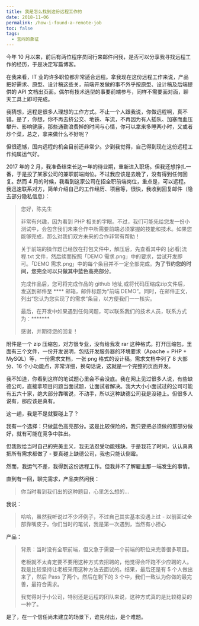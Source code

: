 ```yaml
---
title: 我是怎么找到这份远程工作的
date: 2018-11-06
permalink: /how-i-found-a-remote-job
toc: false
tags:
  - 苦闷的象征
---
```


今年 10 月以来，前后有两位程序员同行来邮件问我，是否可以分享我寻找远程工作的经历，于是决定写篇博客。

在我来看，IT 业的许多职位都非常适合远程。拿我现在这份远程工作来说，产品把好需求、原型、设计稿这些关，前端开发做的事不外乎按原型、设计稿及后端提供的 API 文档出页面。偶尔有技术选型的事要前端参与，同样不需要面对面，聊天工具上即可完成。

我猜想，远程是很多人理想的工作方式。不止一个人跟我说，你做远程啊，真不错。是了，你想，你不再去挤公交、地铁、车流，不再因为有人插队、加塞而血压攀升、影响健康，那些通勤浪费掉的时间与心情，你可以拿来多睡两小时，又或者炒个菜，总之，拿来做什么不好呢？

但很遗憾，国内远程的机会目前还非常少。少到我觉得，自己得到现在这份远程工作纯属运气好。

2017 年的 2 月，我准备结束长达一年的待业期，重新进入职场。但我还想挣扎一番，于是投了某家公司的兼职前端岗位。不过我应该是去晚了，没有得到任何回复。然而 4 月的时候，我看到这家公司在招全职前端岗位，重点是，可以远程。我迅速联系对方，简单介绍自己的工作经历、项目等，很快，我收到回复邮件（隐去部分隐私信息）：

> 您好，陈先生
> 
> 非常有兴趣，因为看到 PHP 相关的字眼。不过，我们可能先给您发一份小测试中，会包含我们未来合作中所需要前端必须掌握的技能和技术。如果您能够完成，那么对我们双方未来的合作非常有帮助！
> 
> 关于前端的操作题已经放在打包文件中，解压后，先查看其中的 [必看]流程.txt 文件，然后续而按照「DEMO 需求.png」中的要求，尝试开发即可。「DEMO 需求.png」中的每个条目并不一定全部完成。**为了节约您的时间，您完全可以只做其中蓝色高亮部分**。
> 
> 完成作品后，您可将完成作品的 github 地址,或将代码压缩成zip文件后，发送到邮件至 **** 邮箱，邮件标题为“前端 DEMO”。同时，在邮件正文，列出“您认为您实现了的需求”条目，以方便我们一一核实。
> 
> 最后，在开发中如果遇到任何问题，可以联系我们的技术人员，联系方式为：*******
> 
> 感谢，并期待您的回复！

附件是一个 zip 压缩包，对方很专业，没有给我发 rar 这种格式。打开压缩包，里面有三个文件，一份开发说明，包括开发服务器的环境要求（Apache + PHP + MySQL）等，一份需求文档，一张 png 格式的设计稿。需求文档中列了 8 大部分、16 个小功能点，非常详细，换句话说，这就是一个完整的页面开发。

我不知道，你看到这样的笔试题心里会不会没底。我在网上见过很多人说，有些缺德公司，直接拿项目问题当面试题，让面试者解决。我大大小小面试过的公司可能有五六十家，绝大部分靠嘴说，不动手，所以这种缺德公司我是没碰上。但很多人说有，那应该是真有。

这一趟，我是不是就要碰上了？

我有一个选择：只做蓝色高亮部分。这是比较保险的，我只要把必须做的那部分做好，就有可能在竞争中胜出。

但我败给当时自己的完美主义，我无法忍受功能残缺。于是我花了时间，认认真真把所有需求都做了 - 要真碰上缺德公司，我也只能认倒霉。

然而，我运气不差，我得到这份远程工作。但我并不了解雇主那一端发生的事情。

直到有一回，聊完需求，产品突然问我：

> 你当时看到我们出的这种题目，心里怎么想的...

我说：

> 哈哈，虽然我听说过不少坏例子，不过自己其实基本没遇上过 - 以前面试全部靠嘴皮子。你们当时的笔试，我是第一次遇到，当然有小担心

产品：

> 背景：当时没有全职前端，但又急于需要一个前端的职位来完善很多项目。
>
> 老板就不太肯定要不要用这种方式去招聘的，他觉得会吓跑不少应聘的人。我是比较坚持让老板采用这种方法去面试的。结果，最后还是有 5 个人做出来了，然后 Pass 了两个。然后在剩下的 3 个中，我们一致认为你做的最完善，最符合需求。
>
> 我觉得对于小公司，特别还是远程的团队来说，这种方式真的是比较稳妥的一种了。

是了，在一个信任尚未建立的场景下，谁先付出，是个难题。